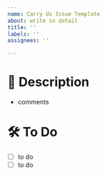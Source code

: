 ```yaml
---
name: Carry Us Issue Template
about: write in detail
title: ''
labels: ''
assignees: ''

---
```


# 💫 Description
* comments

# 🛠️ To Do
- [ ] to do
- [ ] to do
